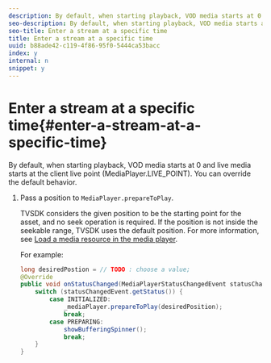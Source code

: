```yaml
---
description: By default, when starting playback, VOD media starts at 0 and live media starts at the client live point (MediaPlayer.LIVE_POINT). You can override the default behavior.
seo-description: By default, when starting playback, VOD media starts at 0 and live media starts at the client live point (MediaPlayer.LIVE_POINT). You can override the default behavior.
seo-title: Enter a stream at a specific time
title: Enter a stream at a specific time
uuid: b88ade42-c119-4f86-95f0-5444ca53bacc
index: y
internal: n
snippet: y
---
```


# Enter a stream at a specific time{#enter-a-stream-at-a-specific-time}

By default, when starting playback, VOD media starts at 0 and live media starts at the client live point (MediaPlayer.LIVE_POINT). You can override the default behavior.

1. Pass a position to `MediaPlayer.prepareToPlay`.

   TVSDK considers the given position to be the starting point for the asset, and no seek operation is required. If the position is not inside the seekable range, TVSDK uses the default position. For more information, see [Load a media resource in the media player](../../../TVSDK-2.5-for-Android/content-playback-options/mediaplayer-initialize-for-video/t-psdk-android-2.5-media-resource-load.md#load-a-media-resource).

   For example: 

   ```java
   long desiredPostion = // TODO : choose a value; 
   @Override 
   public void onStatusChanged(MediaPlayerStatusChangedEvent statusChangedEvent) {   
       switch (statusChangedEvent.getStatus()) { 
           case INITIALIZED: 
               _mediaPlayer.prepareToPlay(desiredPosition); 
               break; 
           case PREPARING: 
               showBufferingSpinner(); 
               break; 
       } 
   }
   ```

